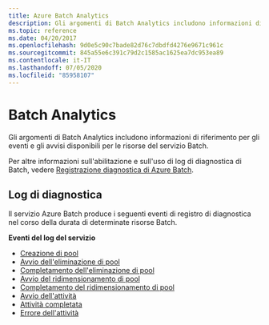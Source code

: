 ```yaml
---
title: Azure Batch Analytics
description: Gli argomenti di Batch Analytics includono informazioni di riferimento per gli eventi e gli avvisi disponibili per le risorse del servizio Batch.
ms.topic: reference
ms.date: 04/20/2017
ms.openlocfilehash: 9d0e5c90c7bade82d76c7dbdfd4276e9671c961c
ms.sourcegitcommit: 845a55e6c391c79d2c1585ac1625ea7dc953ea89
ms.contentlocale: it-IT
ms.lasthandoff: 07/05/2020
ms.locfileid: "85958107"
---
```

# <a name="batch-analytics"></a>Batch Analytics
Gli argomenti di Batch Analytics includono informazioni di riferimento per gli eventi e gli avvisi disponibili per le risorse del servizio Batch.

Per altre informazioni sull'abilitazione e sull'uso di log di diagnostica di Batch, vedere [Registrazione diagnostica di Azure Batch](./batch-diagnostics.md).

## <a name="diagnostic-logs"></a>Log di diagnostica

Il servizio Azure Batch produce i seguenti eventi di registro di diagnostica nel corso della durata di determinate risorse Batch.

**Eventi del log del servizio**
* [Creazione di pool](batch-pool-create-event.md)
* [Avvio dell'eliminazione di pool](batch-pool-delete-start-event.md)
* [Completamento dell'eliminazione di pool](batch-pool-delete-complete-event.md)
* [Avvio del ridimensionamento di pool](batch-pool-resize-start-event.md)
* [Completamento del ridimensionamento di pool](batch-pool-resize-complete-event.md)
* [Avvio dell'attività](batch-task-start-event.md)
* [Attività completata](batch-task-complete-event.md)
* [Errore dell'attività](batch-task-fail-event.md)
